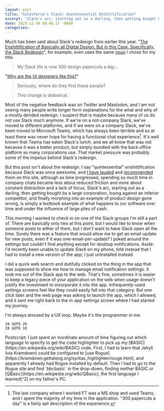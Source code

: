 ```yaml
---
layout: post
title: "Salesforce's Slack: Quintessential Enshittification"
excerpt: "Slack's arc, starting out as a darling, then getting bought by a large corporation, losing against an inferior competitor, and finally morphing into an example of product design gone wrong, is simply a textbook example of what happens to our software over time and under the influence of large piles of cash."
date: 2023-12-30 08:46:17 -0600
categories: 
---
```


Much has been said about Slack's redesign from earlier this year. "[The Enshittification of Basically all Digital Design. But in this Case, Specifically, the Slack Redesign](https://www.flagsmith.com/blog/the-enshittification-of-basically-all-digital-design-slack-redesign)", for example, even uses the same [noun](https://en.wikipedia.org/wiki/Enshittification "Enshittification - Wikipedia") I chose for my title.

> My Slack life is now 300 design papercuts a day...

"[Why are the UI designers like this?](https://www.reddit.com/r/Slack/comments/16d7ylx/how_to_switch_back_to_old_slack_design/ "Why are the UI designers like this?")"

> Seriously, where do they find these people?

> This change is diabolical.

Most of the negative feedback was on Twitter and Mastodon, and I am not seeing many people write longer form explanations for the what and why of a mostly derided redesign. I suspect that is maybe because many of us do not use Slack much anymore. If we're on a not-company Slack, we've moved to different platforms, and if we were on a company Slack, we've been moved to Microsoft Teams, which has always been terrible and so at least there was never hope for having a functional chat experience[^1]. It's well known that Teams has eaten Slack's lunch, and we all know that was not because it was a better product, but simply bundled with the back office platform so many corporations use. That market pressure was probably some of the impetus behind Slack's redesign.

But this post isn't about the redesign. I say "quintessential" enshittification because Slack was once awesome, and [I have lauded](/2014/02/12/thanks-for-ruining-the-internet/) and [recommended](/2018/04/06/where-do-you-go-when-facebook-is-gone/) them on this site, although as time progressed, spending so much time in company chats became less about reduced friction and more about constant distraction and a lack of focus. Slack's arc, starting out as a darling, then getting bought by a large corporation, losing against an inferior competitor, and finally morphing into an example of product design gone wrong, is simply a textbook example of what happens to our software over time and under the influence of large piles of cash.

This morning I wanted to check in on one of the Slack groups I'm still a part of. There are basically only two at this point, but I would like to know when someone posts to either of them, but I don't want to have Slack open all the time. Surely there was a feature that would allow me to get an email update for new posts, even if it was one-email-per-update? I poked around the settings but couldn't find anything except for desktop notifications. Aside: I'd recently been unable to update Slack on my phone, told instead that I had to install a new version of the app; I just uninstalled instead.

I did a quick web search and dutifully clicked on the thing in the app that was supposed to show me how to manage email notification settings. It took me out of the Slack app to the web. That's fine, sometimes it is easier to keep a legacy piece of your application on the web when usage doesn't justify the investment to incorporate it into the app. Infrequently-used settings screens feel like they could easily fall into that category. But one click later and the web page was asking to launch the app, which I allowed, and it sent me right back to the in-app settings screen where I had started my journey.

I'm always amused by a UX loop. Maybe it's the programmer in me.

```bbcbasic
10 GOTO 20
20 GOTO 10
```

<p class="postscript" markdown="1">Postscript: I just spent an inordinate amount of time figuring out which language to specify to get the code highlighter to pick up my [BASIC](https://en.wikipedia.org/wiki/BASIC) code. First, I had to learn that Jekyll (via Kramdown) could be configured to [use Rogue](https://kramdown.gettalong.org/syntax_highlighter/rouge.html), and apparently I already had Rogue installed by default. Then I had to go to the Rogue site and find `bbcbasic` in the drop-down, finding neither BASIC or [QBasic](https://en.wikipedia.org/wiki/QBasic), the first language I learned[^2] on my father's PC.</p>

[^1]: The last company where I worked FT was a MS shop and used Teams, and I spent the majority of my time in the application. "300 papercuts a day" is a fairly apt description of the experience.

[^2]: Now, having visited the QBasic Wikipedia page for the first time, I have learned that I was doing it wrong: "Line numbers, a concept often associated with BASIC, are supported for compatibility, but are not considered good form, having been replaced by descriptive line labels."
